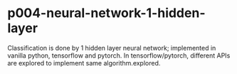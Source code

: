 # p004-neural-network-1-hidden-layer
Classification is done by 1 hidden layer neural network; implemented in vanilla python, tensorflow and pytorch. In tensorflow/pytorch, different APIs are explored to implement same algorithm.explored.
